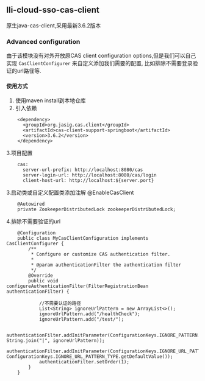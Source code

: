 
lli-cloud-sso-cas-client
---
原生java-cas-client,采用最新3.6.2版本

### Advanced configuration
由于该模块没有对外开放原CAS client configuration options,但是我们可以自己实现 `CasClientConfigurer` 来自定义添加我们需要的配置,
比如排除不需要登录验证的url路径等.

#### 使用方式
1. 使用maven install到本地仓库
2. 引入依赖
```
    <dependency>
      <groupId>org.jasig.cas.client</groupId>
      <artifactId>cas-client-support-springboot</artifactId>
      <version>3.6.2</version>
    </dependency>
```
3.项目配置
```
    cas:
      server-url-prefix: http://localhost:8080/cas
      server-login-url: http://localhost:8080/cas/login
      client-host-url: http://localhost:${server.port}
```

3.启动类或自定义配置类添加注解 @EnableCasClient
```
    @Autowired
    private ZookeeperDistributedLock zookeeperDistributedLock;
```

4.排除不需要验证的url
```
    @Configuration
    public class MyCasClientConfiguration implements CasClientConfigurer {
        /**
         * Configure or customize CAS authentication filter.
         *
         * @param authenticationFilter the authentication filter
         */
        @Override
        public void configureAuthenticationFilter(FilterRegistrationBean authenticationFilter) {
    
            //不需要认证的路径
            List<String> ignoreUrlPattern = new ArrayList<>();
            ignoreUrlPattern.add("/healthCheck");
            ignoreUrlPattern.add("/test/");
    
            authenticationFilter.addInitParameter(ConfigurationKeys.IGNORE_PATTERN.getName(), String.join("|", ignoreUrlPattern));
            authenticationFilter.addInitParameter(ConfigurationKeys.IGNORE_URL_PATTERN_TYPE.getName(), ConfigurationKeys.IGNORE_URL_PATTERN_TYPE.getDefaultValue());
            authenticationFilter.setOrder(1);
        }
    }
```